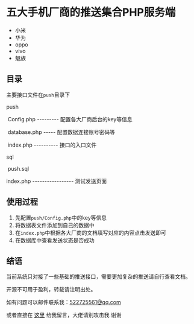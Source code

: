 # 五大手机厂商的推送集合PHP服务端

- 小米
- 华为
- oppo
- vivo
- 魅族

## 目录

主要接口文件在`push`目录下

push

​	Config.php --------- 配置各大厂商后台的key等信息

​	database.php ----- 配置数据连接账号密码等

​	index.php ---------- 接口的入口文件

sql

​	push.sql

index.php ----------------- 测试发送页面



## 使用过程

1. 先配置`push/Config.php`中的key等信息
2. 将数据表文件添加到自己的数据中
3. 在`index.php`中根据各大厂商的文档填写对应的内容点击发送即可
4. 在数据库中查看发送状态是否成功

## 结语

当前系统只对接了一些基础的推送接口，需要更加复杂的推送请自行查看文档。

开源不可用于盈利，转载请注明出处。

如有问题可以邮件联系我：522725561@qq.com

或者直接在  [这里](http://baidu.com)  给我留言，大佬请别攻击我 谢谢